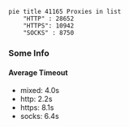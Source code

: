
```mermaid
pie title 41165 Proxies in list
    "HTTP" : 28652
    "HTTPS": 10942
    "SOCKS" : 8750
```

### Some Info
#### Average Timeout

- mixed: 4.0s
- http: 2.2s
- https: 8.1s
- socks: 6.4s